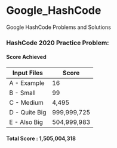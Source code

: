 # Google_HashCode
Google HashCode Problems and Solutions

### HashCode 2020 Practice Problem:
#### Score Achieved
| Input Files  | Score |
| ------------ | ----- |
| A - Example | 16 |
| B - Small | 99 |
| C - Medium | 4,495 |
| D - Quite Big | 999,999,725 |
| E - Also Big | 504,999,983 |

#### Total Score : 1,505,004,318
